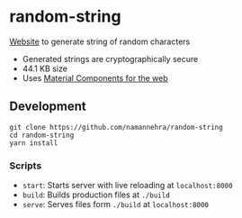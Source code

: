 # random-string
[Website](https://random-string.web.app) to generate string of random characters
- Generated strings are cryptographically secure
- 44.1 KB size
- Uses [Material Components for the web](https://github.com/material-components/material-components-web)

## Development
```
git clone https://github.com/namannehra/random-string
cd random-string
yarn install
```

### Scripts
- `start`: Starts server with live reloading at `localhost:8000`
- `build`: Builds production files at `./build`
- `serve`: Serves files form `./build` at `localhost:8000`

